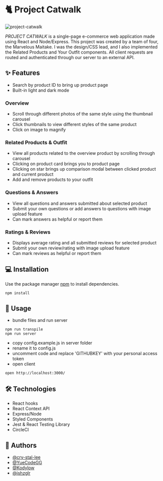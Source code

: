 # 🐈 Project Catwalk
![project-catwalk](https://user-images.githubusercontent.com/52181740/138842613-0c02e947-3083-4414-9efd-34349e9e7a37.gif)

*PROJECT CATWALK* is a single-page e-commerce web application made using React and Node/Express. This project was created by a team of four, the Marvelous Maitake. I was the design/CSS lead, and I also implemented the Related Products and Your Outfit components. All client requests are routed and authenticated through our server to an external API.

## ✨ Features
- Search by product ID to bring up product page
- Built-in light and dark mode

### Overview
- Scroll through different photos of the same style using the thumbnail carousel
- Click thumbnails to view different styles of the same product
- Click on image to magnify

### Related Products & Outfit
- View all products related to the overview product by scrolling through carousel
- Clicking on product card brings you to product page
- Clicking on star brings up comparison modal between clicked product and current product
- Add and remove products to your outfit

### Questions & Answers
- View all questions and answers submitted about selected product
- Submit your own questions or add answers to questions with image upload feature
- Can mark answers as helpful or report them

### Ratings & Reviews
- Displays average rating and all submitted reviews for selected product
- Submit your own review/rating with image upload feature
- Can mark reviews as helpful or report them

## 💻 Installation

Use the package manager [npm](https://www.npmjs.com/) to install dependencies.

```bash
npm install
```

## 👤 Usage
- bundle files and run server
```
npm run transpile
npm run server
```
- copy config.example.js in server folder
- rename it to config.js
- uncomment code and replace 'GITHUBKEY' with your personal access token
- open client
```
open http://localhost:3000/
```

## 🛠️ Technologies
- React hooks 
- React Context API
- Express/Node
- Styled Components
- Jest & React Testing Library
- CircleCI

## 🤝 Authors
- [@cry-stal-lee](github.com/cry-stal-lee)
- [@YueCodeGG](github.com/YueCodeGG)
- [@Kodylow](github.com/Kodylow)
- [@jshzglr](github.com/jshzglr)
